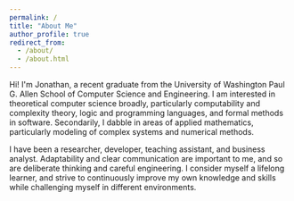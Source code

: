 ```yaml
---
permalink: /
title: "About Me"
author_profile: true
redirect_from: 
  - /about/
  - /about.html
---
```


Hi! I'm Jonathan, a recent graduate from the University of Washington Paul G. Allen School of Computer Science and Engineering. I am interested in theoretical computer science broadly, particularly computability and complexity theory, logic and programming languages, and formal methods in software. Secondarily, I dabble in areas of applied mathematics, particularly modeling of complex systems and numerical methods. 

I have been a researcher, developer, teaching assistant, and business analyst. Adaptability and clear communication are important to me, and so are deliberate thinking and careful engineering. I consider myself a lifelong learner, and strive to continuously improve my own knowledge and skills while challenging myself in different environments.

